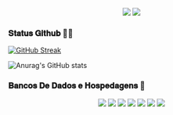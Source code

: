<p align="center">   
<a href="https://instagram.com/luanpereira_66" target="_blank"><img src="https://img.shields.io/badge/-Instagram-%23E4405F?style=for-the-badge&logo=instagram&logoColor=white" target="_blank"></a>
<a href="teste" target="_blank"><img src="https://img.shields.io/badge/LuanPereira-25D366?style=for-the-badge&logo=whatsapp&logoColor=white" target"_blank"></a>
</p> 

### 𝐒𝐭𝐚𝐭𝐮𝐬 𝐆𝐢𝐭𝐡𝐮𝐛 🙆‍♂️

[![GitHub Streak](http://github-readme-streak-stats.herokuapp.com?user=Luan-Pereira-2022&theme=blue-green&hide_border=falso&locale=pt-br)](https://git.io/streak-stats)

![Anurag's GitHub stats](https://github-readme-stats.vercel.app/api?username=Luan-Pereira-2022&show_icons=true&theme=radical)

### 𝐁𝐚𝐧𝐜𝐨𝐬 𝐃𝐞 𝐃𝐚𝐝𝐨𝐬 𝐞 𝐇𝐨𝐬𝐩𝐞𝐝𝐚𝐠𝐞𝐧𝐬 💪
<p align="center">
<a href="teste" target="_blank"><img src="https://img.shields.io/badge/Heroku-430098?style=for-the-badge&logo=heroku&logoColor=white" target"_blank"></a>
<a href="teste" target="_blank"><img src="https://img.shields.io/badge/Mongodb-4ea94b?style=for-the-badge&logo=mongodb&logoColor=white" target"_blank"></a>
<a href="teste" target="_blank"><img src="https://img.shields.io/badge/MySQL-00f?style=for-the-badge&logo=mysql&logoColor=white" target"_blank"></a>
<a href="teste" target="_blank"><img src="https://img.shields.io/badge/Notion-010101?style=for-the-badge&logo=notion&logoColor=white" target"_blank"></a>
<a href="teste" target="_blank"><img src="https://img.shields.io/badge/Oracle-F00000?style=for-the-badge&logo=oracle&logoColor=white" target"_blank"></a>
<a href="teste" target="_blank"><img src="https://img.shields.io/badge/Repl.it-0D101E?style=for-the-badge&logo=Replit&logoColor=white" target"_blank"></a>
<a href="teste" target="_blank"><img src="https://img.shields.io/badge/Vercel-000000?style=for-the-badge&logo=vercel&logoColor=white" target"_blank"></a>
</p>
